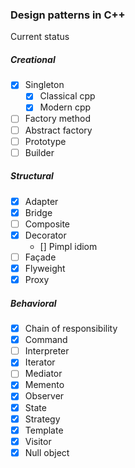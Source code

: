 ### Design patterns in C++
Current status

##### Creational 
- [x] Singleton
  - [x] Classical cpp
  - [x] Modern cpp
- [ ] Factory method
- [ ] Abstract factory
- [ ] Prototype
- [ ] Builder 

##### Structural
- [x] Adapter
- [x] Bridge
- [ ] Composite
- [x] Decorator
  - [] Pimpl idiom
- [ ] Façade
- [x] Flyweight
- [x] Proxy

##### Behavioral
- [x] Chain of responsibility
- [x] Command
- [ ] Interpreter
- [x] Iterator
- [ ] Mediator
- [x] Memento
- [x] Observer
- [x] State
- [x] Strategy
- [x] Template
- [x] Visitor 
- [x] Null object